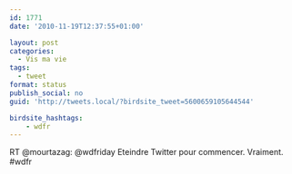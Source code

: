 ```yaml
---
id: 1771
date: '2010-11-19T12:37:55+01:00'

layout: post
categories:
  - Vis ma vie
tags:
  - tweet
format: status
publish_social: no
guid: 'http://tweets.local/?birdsite_tweet=5600659105644544'

birdsite_hashtags:
    - wdfr
---
```


RT @mourtazag: @wdfriday Eteindre Twitter pour commencer. Vraiment. #wdfr